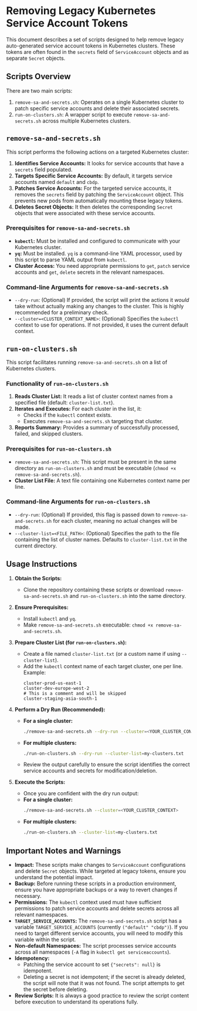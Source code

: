 # Removing Legacy Kubernetes Service Account Tokens

This document describes a set of scripts designed to help remove legacy auto-generated service account tokens in Kubernetes clusters. These tokens are often found in the `secrets` field of `ServiceAccount` objects and as separate `Secret` objects.

## Scripts Overview

There are two main scripts:

1.  `remove-sa-and-secrets.sh`: Operates on a single Kubernetes cluster to patch specific service accounts and delete their associated secrets.
2.  `run-on-clusters.sh`: A wrapper script to execute `remove-sa-and-secrets.sh` across multiple Kubernetes clusters.

## `remove-sa-and-secrets.sh`

This script performs the following actions on a targeted Kubernetes cluster:

1.  **Identifies Service Accounts:** It looks for service accounts that have a `secrets` field populated.
2.  **Targets Specific Service Accounts:** By default, it targets service accounts named `default` and `cbdp`.
3.  **Patches Service Accounts:** For the targeted service accounts, it removes the `secrets` field by patching the `ServiceAccount` object. This prevents new pods from automatically mounting these legacy tokens.
4.  **Deletes Secret Objects:** It then deletes the corresponding `Secret` objects that were associated with these service accounts.

### Prerequisites for `remove-sa-and-secrets.sh`

*   **`kubectl`:** Must be installed and configured to communicate with your Kubernetes cluster.
*   **`yq`:** Must be installed. `yq` is a command-line YAML processor, used by this script to parse YAML output from `kubectl`.
*   **Cluster Access:** You need appropriate permissions to `get`, `patch` service accounts and `get`, `delete` secrets in the relevant namespaces.

### Command-line Arguments for `remove-sa-and-secrets.sh`

*   `--dry-run`: (Optional) If provided, the script will print the actions it *would* take without actually making any changes to the cluster. This is highly recommended for a preliminary check.
*   `--cluster=<CLUSTER_CONTEXT_NAME>`: (Optional) Specifies the `kubectl` context to use for operations. If not provided, it uses the current default context.

## `run-on-clusters.sh`

This script facilitates running `remove-sa-and-secrets.sh` on a list of Kubernetes clusters.

### Functionality of `run-on-clusters.sh`

1.  **Reads Cluster List:** It reads a list of cluster context names from a specified file (default: `cluster-list.txt`).
2.  **Iterates and Executes:** For each cluster in the list, it:
    *   Checks if the `kubectl` context exists.
    *   Executes `remove-sa-and-secrets.sh` targeting that cluster.
3.  **Reports Summary:** Provides a summary of successfully processed, failed, and skipped clusters.

### Prerequisites for `run-on-clusters.sh`

*   `remove-sa-and-secrets.sh`: This script must be present in the same directory as `run-on-clusters.sh` and must be executable (`chmod +x remove-sa-and-secrets.sh`).
*   **Cluster List File:** A text file containing one Kubernetes context name per line.

### Command-line Arguments for `run-on-clusters.sh`

*   `--dry-run`: (Optional) If provided, this flag is passed down to `remove-sa-and-secrets.sh` for each cluster, meaning no actual changes will be made.
*   `--cluster-list=<FILE_PATH>`: (Optional) Specifies the path to the file containing the list of cluster names. Defaults to `cluster-list.txt` in the current directory.

## Usage Instructions

1.  **Obtain the Scripts:**
    *   Clone the repository containing these scripts or download `remove-sa-and-secrets.sh` and `run-on-clusters.sh` into the same directory.

2.  **Ensure Prerequisites:**
    *   Install `kubectl` and `yq`.
    *   Make `remove-sa-and-secrets.sh` executable: `chmod +x remove-sa-and-secrets.sh`.

3.  **Prepare Cluster List (for `run-on-clusters.sh`):**
    *   Create a file named `cluster-list.txt` (or a custom name if using `--cluster-list`).
    *   Add the `kubectl` context name of each target cluster, one per line. Example:
        ```
        cluster-prod-us-east-1
        cluster-dev-europe-west-2
        # This is a comment and will be skipped
        cluster-staging-asia-south-1
        ```

4.  **Perform a Dry Run (Recommended):**
    *   **For a single cluster:**
        ```bash
        ./remove-sa-and-secrets.sh --dry-run --cluster=<YOUR_CLUSTER_CONTEXT>
        ```
    *   **For multiple clusters:**
        ```bash
        ./run-on-clusters.sh --dry-run --cluster-list=my-clusters.txt
        ```
    *   Review the output carefully to ensure the script identifies the correct service accounts and secrets for modification/deletion.

5.  **Execute the Scripts:**
    *   Once you are confident with the dry run output:
    *   **For a single cluster:**
        ```bash
        ./remove-sa-and-secrets.sh --cluster=<YOUR_CLUSTER_CONTEXT>
        ```
    *   **For multiple clusters:**
        ```bash
        ./run-on-clusters.sh --cluster-list=my-clusters.txt
        ```

## Important Notes and Warnings

*   **Impact:** These scripts make changes to `ServiceAccount` configurations and delete `Secret` objects. While targeted at legacy tokens, ensure you understand the potential impact.
*   **Backup:** Before running these scripts in a production environment, ensure you have appropriate backups or a way to revert changes if necessary.
*   **Permissions:** The `kubectl` context used must have sufficient permissions to patch service accounts and delete secrets across all relevant namespaces.
*   **`TARGET_SERVICE_ACCOUNTS`:** The `remove-sa-and-secrets.sh` script has a variable `TARGET_SERVICE_ACCOUNTS` (currently `("default" "cbdp")`). If you need to target different service accounts, you will need to modify this variable within the script.
*   **Non-default Namespaces:** The script processes service accounts across all namespaces (`-A` flag in `kubectl get serviceaccounts`).
*   **Idempotency:**
    *   Patching the service account to set `{"secrets": null}` is idempotent.
    *   Deleting a secret is not idempotent; if the secret is already deleted, the script will note that it was not found. The script attempts to get the secret before deleting.
*   **Review Scripts:** It is always a good practice to review the script content before execution to understand its operations fully.
